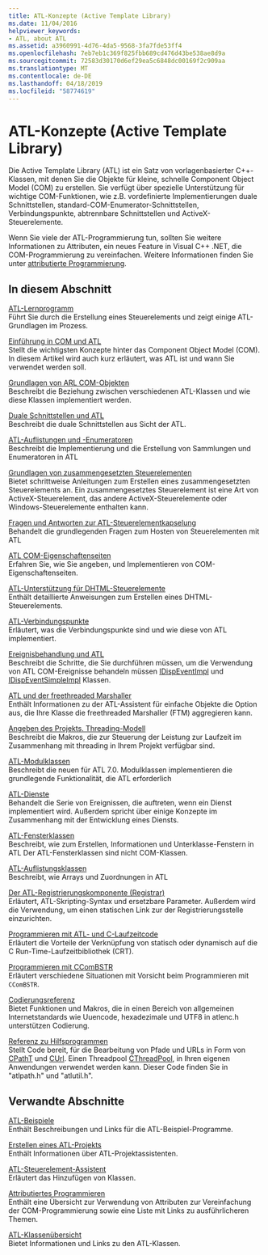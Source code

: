 ```yaml
---
title: ATL-Konzepte (Active Template Library)
ms.date: 11/04/2016
helpviewer_keywords:
- ATL, about ATL
ms.assetid: a3960991-4d76-4da5-9568-3fa7fde53ff4
ms.openlocfilehash: 7eb7eb1c369f825fbb689cd476d43be538ae8d9a
ms.sourcegitcommit: 72583d30170d6ef29ea5c6848dc00169f2c909aa
ms.translationtype: MT
ms.contentlocale: de-DE
ms.lasthandoff: 04/18/2019
ms.locfileid: "58774619"
---
```

# <a name="active-template-library-atl-concepts"></a>ATL-Konzepte (Active Template Library)

Die Active Template Library (ATL) ist ein Satz von vorlagenbasierter C++-Klassen, mit denen Sie die Objekte für kleine, schnelle Component Object Model (COM) zu erstellen. Sie verfügt über spezielle Unterstützung für wichtige COM-Funktionen, wie z.B. vordefinierte Implementierungen duale Schnittstellen, standard-COM-Enumerator-Schnittstellen, Verbindungspunkte, abtrennbare Schnittstellen und ActiveX-Steuerelemente.

Wenn Sie viele der ATL-Programmierung tun, sollten Sie weitere Informationen zu Attributen, ein neues Feature in Visual C++ .NET, die COM-Programmierung zu vereinfachen. Weitere Informationen finden Sie unter [attributierte Programmierung](../windows/attributed-programming-concepts.md).

## <a name="in-this-section"></a>In diesem Abschnitt

[ATL-Lernprogramm](../atl/active-template-library-atl-tutorial.md)<br/>
Führt Sie durch die Erstellung eines Steuerelements und zeigt einige ATL-Grundlagen im Prozess.

[Einführung in COM und ATL](../atl/introduction-to-com-and-atl.md)<br/>
Stellt die wichtigsten Konzepte hinter das Component Object Model (COM). In diesem Artikel wird auch kurz erläutert, was ATL ist und wann Sie verwendet werden soll.

[Grundlagen von ARL COM-Objekten](../atl/fundamentals-of-atl-com-objects.md)<br/>
Beschreibt die Beziehung zwischen verschiedenen ATL-Klassen und wie diese Klassen implementiert werden.

[Duale Schnittstellen und ATL](../atl/dual-interfaces-and-atl.md)<br/>
Beschreibt die duale Schnittstellen aus Sicht der ATL.

[ATL-Auflistungen und -Enumeratoren](../atl/atl-collections-and-enumerators.md)<br/>
Beschreibt die Implementierung und die Erstellung von Sammlungen und Enumeratoren in ATL

[Grundlagen von zusammengesetzten Steuerelementen](../atl/atl-composite-control-fundamentals.md)<br/>
Bietet schrittweise Anleitungen zum Erstellen eines zusammengesetzten Steuerelements an. Ein zusammengesetztes Steuerelement ist eine Art von ActiveX-Steuerelement, das andere ActiveX-Steuerelemente oder Windows-Steuerelemente enthalten kann.

[Fragen und Antworten zur ATL-Steuerelementkapselung](../atl/atl-control-containment-faq.md)<br/>
Behandelt die grundlegenden Fragen zum Hosten von Steuerelementen mit ATL

[ATL COM-Eigenschaftenseiten](../atl/atl-com-property-pages.md)<br/>
Erfahren Sie, wie Sie angeben, und Implementieren von COM-Eigenschaftenseiten.

[ATL-Unterstützung für DHTML-Steuerelemente](../atl/atl-support-for-dhtml-controls.md)<br/>
Enthält detaillierte Anweisungen zum Erstellen eines DHTML-Steuerelements.

[ATL-Verbindungspunkte](../atl/atl-connection-points.md)<br/>
Erläutert, was die Verbindungspunkte sind und wie diese von ATL implementiert.

[Ereignisbehandlung und ATL](../atl/event-handling-and-atl.md)<br/>
Beschreibt die Schritte, die Sie durchführen müssen, um die Verwendung von ATL COM-Ereignisse behandeln müssen [IDispEventImpl](../atl/reference/idispeventimpl-class.md) und [IDispEventSimpleImpl](../atl/reference/idispeventsimpleimpl-class.md) Klassen.

[ATL und der freethreaded Marshaller](../atl/atl-and-the-free-threaded-marshaler.md)<br/>
Enthält Informationen zu der ATL-Assistent für einfache Objekte die Option aus, die Ihre Klasse die freethreaded Marshaller (FTM) aggregieren kann.

[Angeben des Projekts. Threading-Modell](../atl/specifying-the-threading-model-for-a-project-atl.md)<br/>
Beschreibt die Makros, die zur Steuerung der Leistung zur Laufzeit im Zusammenhang mit threading in Ihrem Projekt verfügbar sind.

[ATL-Modulklassen](../atl/atl-module-classes.md)<br/>
Beschreibt die neuen für ATL 7.0. Modulklassen implementieren die grundlegende Funktionalität, die ATL erforderlich

[ATL-Dienste](../atl/atl-services.md)<br/>
Behandelt die Serie von Ereignissen, die auftreten, wenn ein Dienst implementiert wird. Außerdem spricht über einige Konzepte im Zusammenhang mit der Entwicklung eines Diensts.

[ATL-Fensterklassen](../atl/atl-window-classes.md)<br/>
Beschreibt, wie zum Erstellen, Informationen und Unterklasse-Fenstern in ATL Der ATL-Fensterklassen sind nicht COM-Klassen.

[ATL-Auflistungsklassen](../atl/atl-collection-classes.md)<br/>
Beschreibt, wie Arrays und Zuordnungen in ATL

[Der ATL-Registrierungskomponente (Registrar)](../atl/atl-registry-component-registrar.md)<br/>
Erläutert, ATL-Skripting-Syntax und ersetzbare Parameter. Außerdem wird die Verwendung, um einen statischen Link zur der Registrierungsstelle einzurichten.

[Programmieren mit ATL- und C-Laufzeitcode](../atl/programming-with-atl-and-c-run-time-code.md)<br/>
Erläutert die Vorteile der Verknüpfung von statisch oder dynamisch auf die C Run-Time-Laufzeitbibliothek (CRT).

[Programmieren mit CComBSTR](../atl/programming-with-ccombstr-atl.md)<br/>
Erläutert verschiedene Situationen mit Vorsicht beim Programmieren mit `CComBSTR`.

[Codierungsreferenz](../atl/atl-encoding-reference.md)<br/>
Bietet Funktionen und Makros, die in einen Bereich von allgemeinen Internetstandards wie Uuencode, hexadezimale und UTF8 in atlenc.h unterstützen Codierung.

[Referenz zu Hilfsprogrammen](../atl/atl-utilities-reference.md)<br/>
Stellt Code bereit, für die Bearbeitung von Pfade und URLs in Form von [CPathT](../atl/reference/cpatht-class.md) und [CUrl](../atl/reference/curl-class.md). Einen Threadpool [CThreadPool](../atl/reference/cthreadpool-class.md), in Ihren eigenen Anwendungen verwendet werden kann. Dieser Code finden Sie in "atlpath.h" und "atlutil.h".

## <a name="related-sections"></a>Verwandte Abschnitte

[ATL-Beispiele](../overview/visual-cpp-samples.md)<br/>
Enthält Beschreibungen und Links für die ATL-Beispiel-Programme.

[Erstellen eines ATL-Projekts](../atl/reference/creating-an-atl-project.md)<br/>
Enthält Informationen über ATL-Projektassistenten.

[ATL-Steuerelement-Assistent](../atl/reference/atl-control-wizard.md)<br/>
Erläutert das Hinzufügen von Klassen.

[Attributiertes Programmieren](../windows/attributed-programming-concepts.md)<br/>
Enthält eine Übersicht zur Verwendung von Attributen zur Vereinfachung der COM-Programmierung sowie eine Liste mit Links zu ausführlicheren Themen.

[ATL-Klassenübersicht](../atl/atl-class-overview.md)<br/>
Bietet Informationen und Links zu den ATL-Klassen.
